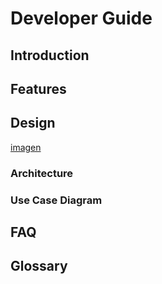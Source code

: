 # Developer Guide

## Introduction

## Features

## Design
[imagen](../Diagrams/CompnentDiagram.jpg)


### Architecture

### Use Case Diagram

## FAQ

## Glossary
